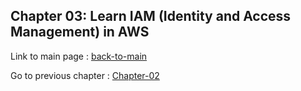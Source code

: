 ## Chapter 03: Learn IAM (Identity and Access Management) in AWS


Link to main page : [back-to-main](../README.md)






Go to previous chapter : [Chapter-02](../chapter-02/README.md)